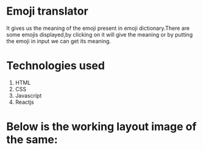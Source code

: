 <h1>Emoji translator</h1>
It gives us the meaning of the emoji present in emoji dictionary.There are some emojis displayed,by clicking on it will give the meaning or by putting the emoji in input we can get its meaning.
<h1>Technologies used</h1>
<ol>
<li>HTML</li>
<li>CSS</li>
<li>Javascript</li>
<li>Reactjs</li>
</ol>
<h1>Below is the working layout image of the same:</h1><br>

